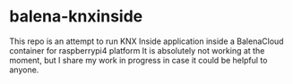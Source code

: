 # balena-knxinside

This repo is an attempt to run KNX Inside application inside a BalenaCloud container for raspberrypi4 platform
It is absolutely not working at the moment, but I share my work in progress in case it could be helpful to anyone. 
